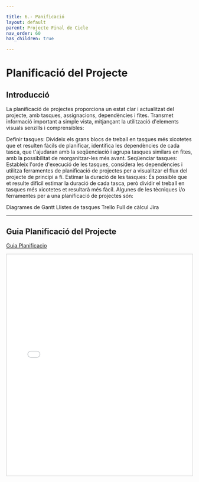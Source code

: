 ```yaml
---

title: 6.- Panificació
layout: default
parent: Projecte Final de Cicle
nav_order: 60
has_children: true

---
```


# Planificació del Projecte

## Introducció


La planificació de projectes proporciona un estat clar i actualitzat del projecte, amb tasques, assignacions, dependències i fites. Transmet informació important a simple vista, mitjançant la utilització d'elements visuals senzills i comprensibles:

Definir tasques: Divideix els grans blocs de treball en tasques més xicotetes que et resulten fàcils de planificar, identifica les dependències de cada tasca, que t'ajudaran amb la seqüenciació i agrupa tasques similars en fites, amb la possibilitat de reorganitzar-les més avant.
Seqüenciar tasques: Estableix l'orde d'execució de les tasques, considera les dependències i utilitza ferramentes de planificació de projectes per a visualitzar el flux del projecte de principi a fi.
Estimar la duració de les tasques: És possible que et resulte difícil estimar la duració de cada tasca, però dividir el treball en tasques més xicotetes et resultarà més fàcil.
Algunes de les tècniques i/o ferramentes per a una planificació de projectes són:

Diagrames de Gantt
Llistes de tasques
Trello
Full de càlcul
Jira

---

## Guia Planificació del Projecte


[Guia Planificacio](Planificacio/guiaPlanificacioProjecte.html)


<iframe src="Planificacio/guiaPlanificacioProjecte.html" width="100%" height="600px" style="border:1px solid #ccc;"></iframe>
